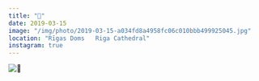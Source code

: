 ```yaml
---
title: "🍯"
date: 2019-03-15
image: "/img/photo/2019-03-15-a034fd8a4958fc06c010bbb499925045.jpg"
location: "Rīgas Doms   Riga Cathedral"
instagram: true
---
```


![🍯](/img/photo/2019-03-15-a034fd8a4958fc06c010bbb499925045.jpg)
